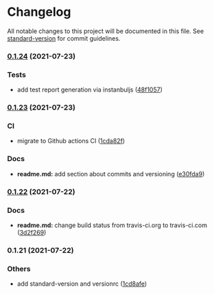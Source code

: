 # Changelog

All notable changes to this project will be documented in this file. See [standard-version](https://github.com/conventional-changelog/standard-version) for commit guidelines.

### [0.1.24](https://github.com/GIScience/openrouteservice-js/compare/v0.1.23...v0.1.24) (2021-07-23)


### Tests

* add test report generation via instanbuljs ([48f1057](https://github.com/GIScience/openrouteservice-js/commit/48f10573cb99b649ffbde777aefbafdd027efc4b))

### [0.1.23](https://github.com/GIScience/openrouteservice-js/compare/v0.1.22...v0.1.23) (2021-07-23)


### CI

* migrate to Github actions CI ([1cda82f](https://github.com/GIScience/openrouteservice-js/commit/1cda82fff6909466e4d850db49a7aa4d8c81e6f2))


### Docs

* **readme.md:** add section about commits and versioning ([e30fda9](https://github.com/GIScience/openrouteservice-js/commit/e30fda90ca5785ca10379b08526528e8c1044ddc))

### [0.1.22](https://github.com/GIScience/openrouteservice-js/compare/v0.1.21...v0.1.22) (2021-07-22)


### Docs

* **readme.md:** change build status from travis-ci.org to travis-ci.com ([3d2f269](https://github.com/GIScience/openrouteservice-js/commit/3d2f26921cdc0a194f46b78b2f22657a36f75bbb))

### 0.1.21 (2021-07-22)


### Others

* add standard-version and versionrc ([1cd8afe](https://github.com/GIScience/openrouteservice-js/commit/1cd8afe1a575b684912eb5ff663e2d45fc869cb0))
